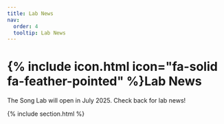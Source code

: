 ```yaml
---
title: Lab News
nav:
  order: 4
  tooltip: Lab News
---
```


# {% include icon.html icon="fa-solid fa-feather-pointed" %}Lab News

The Song Lab will open in July 2025. Check back for lab news!

{% include section.html %}

<!-- {% include search-box.html %} -->

<!-- {% include tags.html tags=site.tags %} -->

<!-- {% include search-info.html %} -->

<!-- {% include list.html data="posts" component="post-excerpt" %} -->
